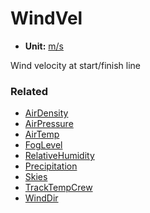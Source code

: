 # WindVel <Badge text="float" />

- **Unit:** [m/s](https://en.wikipedia.org/wiki/Metre_per_second)

Wind velocity at start/finish line

### Related

- [AirDensity](airdensity.md)
- [AirPressure](airpressure.md)
- [AirTemp](airtemp.md)
- [FogLevel](foglevel.md)
- [RelativeHumidity](relativehumidity.md)
- [Precipitation](precipitation.md)
- [Skies](skies.md)
- [TrackTempCrew](tracktempcrew.md)
- [WindDir](winddir.md)
